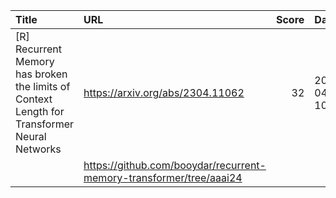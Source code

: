 | Title                                                                                        | URL                                                                 |   Score | Date                |
|:---------------------------------------------------------------------------------------------|:--------------------------------------------------------------------|--------:|:--------------------|
| [R] Recurrent Memory has broken the limits of Context Length for Transformer Neural Networks | https://arxiv.org/abs/2304.11062                                    |      32 | 2024-04-22 10:08:22 |
|                                                                                              | https://github.com/booydar/recurrent-memory-transformer/tree/aaai24 |         |                     |